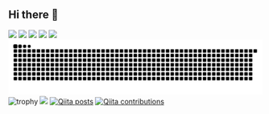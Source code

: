 ## Hi there 👋

<!--
**cappuccino3044vaps/cappuccino3044vaps** is a ✨ _special_ ✨ repository because its `README.md` (this file) appears on your GitHub profile.

Here are some ideas to get you started:

- 🔭 I’m currently working on ...
- 🌱 I’m currently learning ...
- 👯 I’m looking to collaborate on ...
- 🤔 I’m looking for help with ...
- 💬 Ask me about ...
- 📫 How to reach me: ...
- 😄 Pronouns: ...
- ⚡ Fun fact: ...
-->

![](http://github-profile-summary-cards.vercel.app/api/cards/profile-details?username=cappuccino3044vaps&theme=gruvbox)
![](http://github-profile-summary-cards.vercel.app/api/cards/repos-per-language?username=cappuccino3044vaps&theme=gruvbox)
![](http://github-profile-summary-cards.vercel.app/api/cards/most-commit-language?username=cappuccino3044vaps&theme=gruvbox)
![](http://github-profile-summary-cards.vercel.app/api/cards/stats?username=cappuccino3044vaps&theme=gruvbox)
![](http://github-profile-summary-cards.vercel.app/api/cards/productive-time?username=cappuccino3044vaps&theme=gruvbox&utcOffset=9)
![](https://raw.githubusercontent.com/cappuccino3044vaps/cappuccino3044vaps/output/github-contribution-grid-snake.svg)
![trophy](https://github-profile-trophy.vercel.app/?username=cappuccino3044&theme=gruvbox)
![](https://komarev.com/ghpvc/?username=cappuccino3044vaps&color=061ebf&style=plastic&abbreviated=true)
[![Qiita posts](https://qiita-badge.apiapi.app/s/cappuccino3044/posts.svg)](http://qiita.com/cappuccino3044)
[![Qiita contributions](https://qiita-badge.apiapi.app/s/cappuccino3044/contributions.svg)](http://qiita.com/cappuccino3044)

